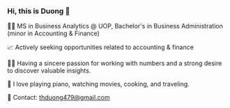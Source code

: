 ### Hi, this is Duong 👋

👩‍🎓 MS in Business Analytics @ UOP, Bachelor's in Business Administration (minor in Accounting & Finance)

📈 Actively seeking opportunities related to accounting & finance 

🙆‍♀️ Having a sincere passion for working with numbers and a strong desire to discover valuable insights.

💝 I love playing piano, watching movies, cooking, and traveling.

📩 Contact: thduong479@gmail.com



<!--
**thduong479/thduong479** is a ✨ _special_ ✨ repository because its `README.md` (this file) appears on your GitHub profile.

Here are some ideas to get you started:

- 🔭 I’m currently working on ...
- 🌱 I’m currently 
- 👯 I’m looking to collaborate on ...
- 🤔 I’m looking for help with ...
- 💬 Ask me about ...
- 📫 How to reach me: ...
- 😄 Pronouns: ...
- ⚡ Fun fact: ...
-->
